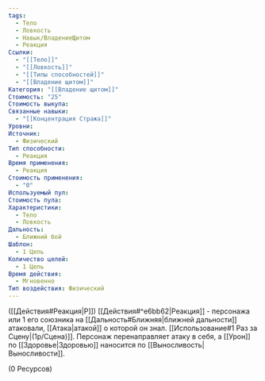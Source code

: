 ```yaml
---
tags:
  - Тело
  - Ловкость
  - Навык/ВладениеЩитом
  - Реакция
Ссылки:
  - "[[Тело]]"
  - "[[Ловкость]]"
  - "[[Типы способностей]]"
  - "[[Владение щитом]]"
Категория: "[[Владение щитом]]"
Стоимость: "25"
Стоимость выкупа: 
Связанные навыки:
  - "[[Концентрация Стража]]"
Уровни: 
Источник:
  - Физический
Тип способности:
  - Реакция
Время применения:
  - Реакция
Стоимость применения:
  - "0"
Используемый пул: 
Стоимость пула: 
Характеристики:
  - Тело
  - Ловкость
Дальность:
  - Ближний бой
Шаблон:
  - 1 Цель
Количество целей:
  - 1 Цель
Время действия:
  - Мгновенно
Тип воздействия: Физический
---
```

([[Действия#Реакция|Р]]) [[Действия#^e6bb62|Реакция]] - персонажа или 1 его союзника на [[Дальность#Ближняя|ближней дальности]] атаковали, [[Атака|атакой]] о которой он знал. [[Использование#1 Раз за Сцену|(1р/Сцена)]]. Персонаж перенаправляет атаку в себя, а [[Урон]] по [[Здоровье|Здоровью]] наносится по [[Выносливость|Выносливости]]. 

(0 Ресурсов) 
